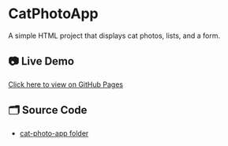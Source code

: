 # CatPhotoApp

A simple HTML project that displays cat photos, lists, and a form.

## 📷 Live Demo
[Click here to view on GitHub Pages](https://kdscoder1997.github.io/Personal-Projects/html-css-projects/cat-photo-app-html-page/)

## 🗂 Source Code
- [cat-photo-app folder](https://github.com/kdscoder1997/Personal-Projects/tree/main/html-css-projects/cat-photo-app-html-page)

